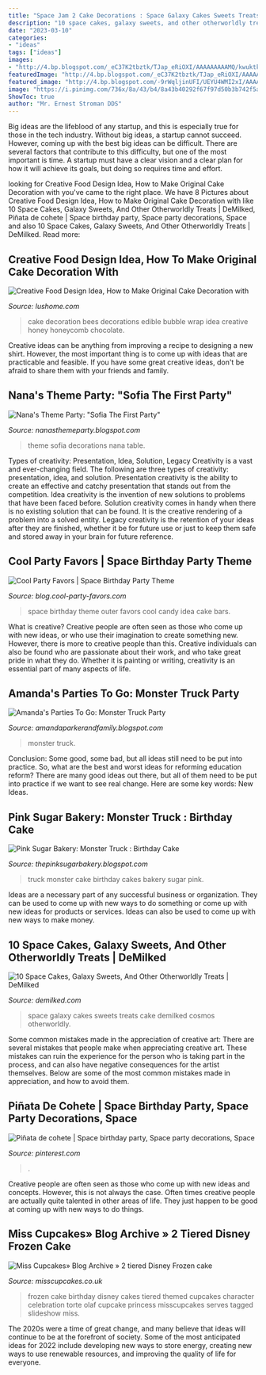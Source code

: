 ```yaml
---
title: "Space Jam 2 Cake Decorations : Space Galaxy Cakes Sweets Treats Cake Demilked Cosmos Otherworldly"
description: "10 space cakes, galaxy sweets, and other otherworldly treats"
date: "2023-03-10"
categories:
- "ideas"
tags: ["ideas"]
images:
- "http://4.bp.blogspot.com/_eC37K2tbztk/TJap_eRiOXI/AAAAAAAAAMQ/kwuktkWeSJw/s1600/fall+2010+041.JPG"
featuredImage: "http://4.bp.blogspot.com/_eC37K2tbztk/TJap_eRiOXI/AAAAAAAAAMQ/kwuktkWeSJw/s1600/fall+2010+041.JPG"
featured_image: "http://4.bp.blogspot.com/-9rWqljinUFI/UEYU4WMI2xI/AAAAAAAAIG4/NcrZkJlUEvU/s1600/IMG_4263-E.jpg"
image: "https://i.pinimg.com/736x/8a/43/b4/8a43b40292f67f97d50b3b742f5a8e09.jpg"
ShowToc: true
author: "Mr. Ernest Stroman DDS"
---
```



Big ideas are the lifeblood of any startup, and this is especially true for those in the tech industry. Without big ideas, a startup cannot succeed. However, coming up with the best big ideas can be difficult. There are several factors that contribute to this difficulty, but one of the most important is time. A startup must have a clear vision and a clear plan for how it will achieve its goals, but doing so requires time and effort.

	

		
looking for Creative Food Design Idea, How to Make Original Cake Decoration with you've came to the right place. We have 8 Pictures about Creative Food Design Idea, How to Make Original Cake Decoration with like 10 Space Cakes, Galaxy Sweets, And Other Otherworldly Treats | DeMilked, Piñata de cohete | Space birthday party, Space party decorations, Space and also 10 Space Cakes, Galaxy Sweets, And Other Otherworldly Treats | DeMilked. Read more:
		
    
## Creative Food Design Idea, How To Make Original Cake Decoration With

<img loading=lazy src="https://www.lushome.com/wp-content/uploads/2015/12/honeycomb-bees-cake-decoration-ideas-3.jpg" onerror="this.onerror=null;this.src='https://tse3.mm.bing.net/th?id=OIP.7PVfq56PYuU4B2zzpnppewHaFi&amp;pid=15.1';" alt="Creative Food Design Idea, How to Make Original Cake Decoration with">

_Source: lushome.com_

>cake decoration bees decorations edible bubble wrap idea creative honey honeycomb chocolate. 

	

Creative ideas can be anything from improving a recipe to designing a new shirt. However, the most important thing is to come up with ideas that are practicable and feasible. If you have some great creative ideas, don't be afraid to share them with your friends and family.

    
## Nana&#039;s Theme Party: &quot;Sofia The First Party&quot;

<img loading=lazy src="http://3.bp.blogspot.com/-zCeYSbM24qc/UqzVGXRri7I/AAAAAAAAFAA/1veaa3wroDI/s1600/20131110_173710.jpg" onerror="this.onerror=null;this.src='https://tse1.mm.bing.net/th?id=OIP.pvSnS_I0f0gyP_xxKm7sxwHaJ4&amp;pid=15.1';" alt="Nana&#039;s Theme Party: &quot;Sofia The First Party&quot;">

_Source: nanasthemeparty.blogspot.com_

>theme sofia decorations nana table. 

	

Types of creativity: Presentation, Idea, Solution, Legacy
Creativity is a vast and ever-changing field. The following are three types of creativity: presentation, idea, and solution. Presentation creativity is the ability to create an effective and catchy presentation that stands out from the competition. Idea creativity is the invention of new solutions to problems that have been faced before. Solution creativity comes in handy when there is no existing solution that can be found. It is the creative rendering of a problem into a solved entity. Legacy creativity is the retention of your ideas after they are finished, whether it be for future use or just to keep them safe and stored away in your brain for future reference.

    
## Cool Party Favors | Space Birthday Party Theme

<img loading=lazy src="http://blog.cool-party-favors.com/wp-content/uploads/2012/08/Space-Party-Ideas.jpg" onerror="this.onerror=null;this.src='https://tse2.mm.bing.net/th?id=OIP.uyGWi0233WuKjRuM458jegHaJ6&amp;pid=15.1';" alt="Cool Party Favors | Space Birthday Party Theme">

_Source: blog.cool-party-favors.com_

>space birthday theme outer favors cool candy idea cake bars. 

	

What is creative?
Creative people are often seen as those who come up with new ideas, or who use their imagination to create something new. However, there is more to creative people than this. Creative individuals can also be found who are passionate about their work, and who take great pride in what they do. Whether it is painting or writing, creativity is an essential part of many aspects of life.

    
## Amanda&#039;s Parties To Go: Monster Truck Party

<img loading=lazy src="http://4.bp.blogspot.com/-9rWqljinUFI/UEYU4WMI2xI/AAAAAAAAIG4/NcrZkJlUEvU/s1600/IMG_4263-E.jpg" onerror="this.onerror=null;this.src='https://tse4.mm.bing.net/th?id=OIP.A16m9B0GRneY83bHDXqUbgHaKC&amp;pid=15.1';" alt="Amanda&#039;s Parties To Go: Monster Truck Party">

_Source: amandaparkerandfamily.blogspot.com_

>monster truck. 

	

Conclusion: Some good, some bad, but all ideas still need to be put into practice.
So, what are the best and worst ideas for reforming education reform? There are many good ideas out there, but all of them need to be put into practice if we want to see real change. Here are some key words: New Ideas.

    
## Pink Sugar Bakery: Monster Truck : Birthday Cake

<img loading=lazy src="http://4.bp.blogspot.com/_eC37K2tbztk/TJap_eRiOXI/AAAAAAAAAMQ/kwuktkWeSJw/s1600/fall+2010+041.JPG" onerror="this.onerror=null;this.src='https://tse2.mm.bing.net/th?id=OIP.yIVuCAp2AM7trPGAimMKvwHaFj&amp;pid=15.1';" alt="Pink Sugar Bakery: Monster Truck : Birthday Cake">

_Source: thepinksugarbakery.blogspot.com_

>truck monster cake birthday cakes bakery sugar pink. 

	

Ideas are a necessary part of any successful business or organization. They can be used to come up with new ways to do something or come up with new ideas for products or services. Ideas can also be used to come up with new ways to make money.

    
## 10 Space Cakes, Galaxy Sweets, And Other Otherworldly Treats | DeMilked

<img loading=lazy src="https://www.demilked.com/magazine/wp-content/uploads/2016/05/galaxy-cakes-space-sweets-cosmos-treats-2.jpg" onerror="this.onerror=null;this.src='https://tse2.mm.bing.net/th?id=OIP.M8RppFTjvsHLpHsSCrDB4gHaLs&amp;pid=15.1';" alt="10 Space Cakes, Galaxy Sweets, And Other Otherworldly Treats | DeMilked">

_Source: demilked.com_

>space galaxy cakes sweets treats cake demilked cosmos otherworldly. 

	

Some common mistakes made in the appreciation of creative art:
There are several mistakes that people make when appreciating creative art. These mistakes can ruin the experience for the person who is taking part in the process, and can also have negative consequences for the artist themselves. Below are some of the most common mistakes made in appreciation, and how to avoid them.

    
## Piñata De Cohete | Space Birthday Party, Space Party Decorations, Space

<img loading=lazy src="https://i.pinimg.com/736x/8a/43/b4/8a43b40292f67f97d50b3b742f5a8e09.jpg" onerror="this.onerror=null;this.src='https://tse3.mm.bing.net/th?id=OIP.nierp5PqcH5vv9qeZ897OwHaJ3&amp;pid=15.1';" alt="Piñata de cohete | Space birthday party, Space party decorations, Space">

_Source: pinterest.com_

>. 

	

Creative people are often seen as those who come up with new ideas and concepts. However, this is not always the case. Often times creative people are actually quite talented in other areas of life. They just happen to be good at coming up with new ways to do things.

    
## Miss Cupcakes» Blog Archive » 2 Tiered Disney Frozen Cake

<img loading=lazy src="https://www.misscupcakes.co.uk/wp-content/uploads/2015/03/2-tiered-disney-Frozen-birthday-cake.jpg" onerror="this.onerror=null;this.src='https://tse4.mm.bing.net/th?id=OIP.RjhfA6UTnEVn99sxGO7W6gHaKy&amp;pid=15.1';" alt="Miss Cupcakes» Blog Archive » 2 tiered Disney Frozen cake">

_Source: misscupcakes.co.uk_

>frozen cake birthday disney cakes tiered themed cupcakes character celebration torte olaf cupcake princess misscupcakes serves tagged slideshow miss. 

	

The 2020s were a time of great change, and many believe that ideas will continue to be at the forefront of society. Some of the most anticipated ideas for 2022 include developing new ways to store energy, creating new ways to use renewable resources, and improving the quality of life for everyone.

